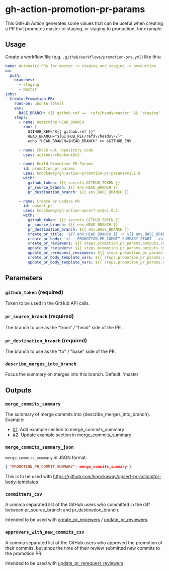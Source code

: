 # gh-action-promotion-pr-params

This GitHub Action generates some values that can be useful when creating a PR that promotes master
to staging, or staging to production, for example.

## Usage

Create a workflow file (e.g. `.github/workflows/promotion-prs.yml`) like this:

```yaml
name: Automatic PRs for master -> staging and staging -> production
on:
  push:
    branches:
      - staging
      - master
jobs:
  Create-Promotion-PR:
    runs-on: ubuntu-latest
    env:
      BASE_BRANCH: ${{ github.ref == 'refs/heads/master' && 'staging' || github.ref == 'refs/heads/staging' && 'production' || 'master' }}
    steps:
      - name: Determine HEAD_BRANCH
        run: |
          GITHUB_REF="${{ github.ref }}"
          HEAD_BRANCH="${GITHUB_REF/refs\/heads\//}"
          echo "HEAD_BRANCH=$HEAD_BRANCH" >> $GITHUB_ENV

      - name: Check out repository code
        uses: actions/checkout@v2

      - name: Build Promotion PR Params
        id: promotion_pr_params
        uses: knockaway/gh-action-promotion-pr-params@v1.1.0
        with:
          github_token: ${{ secrets.GITHUB_TOKEN }}
          pr_source_branch: ${{ env.HEAD_BRANCH }}
          pr_destination_branch: ${{ env.BASE_BRANCH }}

      - name: Create or Update PR
        id: upsert_pr
        uses: knockaway/gh-action-upsert-pr@v1.0.1
        with:
          github_token: ${{ secrets.GITHUB_TOKEN }}
          pr_source_branch: ${{ env.HEAD_BRANCH }}
          pr_destination_branch: ${{ env.BASE_BRANCH }}
          create_pr_title: '${{ env.HEAD_BRANCH }} -> ${{ env.BASE_BRANCH }}'
          create_pr_body: '<!-- PROMOTION_PR_COMMIT_SUMMARY_START --><!-- PROMOTION_PR_COMMIT_SUMMARY_END -->'
          create_pr_reviewers: ${{ steps.promotion_pr_params.outputs.committers_csv }}
          update_pr_reviewers: ${{ steps.promotion_pr_params.outputs.committers_csv }}
          update_pr_rerequest_reviewers: ${{ steps.promotion_pr_params.outputs.approvers_with_new_commits_csv }}
          create_pr_body_template_vars: ${{ steps.promotion_pr_params.outputs.merge_commits_summary_json }}
          update_pr_body_template_vars: ${{ steps.promotion_pr_params.outputs.merge_commits_summary_json }}
```

## Parameters

### `github_token` (required)

Token to be used in the GitHub API calls.

### `pr_source_branch` (required)

The branch to use as the "from" / "head" side of the PR.

### `pr_destination_branch` (required)

The branch to use as the "to" / "base" side of the PR.

### `describe_merges_into_branch`

Focus the summary on merges into this branch. Default: 'master'

## Outputs

### `merge_commits_summary`

The summary of merge commits into {describe_merges_into_branch}. Example:

 - [#1](https://github.com/knockaway/gh-action-promotion-pr-params/pull/1): Add example section to merge_commits_summary
 - [#2](https://github.com/knockaway/gh-action-promotion-pr-params/pull/2): Update example section in merge_commits_summary

### `merge_commits_summary_json`

`merge_commits_summary` in JSON format: 

```json
{ "PROMOTION_PR_COMMIT_SUMMARY": merge_commits_summary } 
```

This is to be used with https://github.com/knockaway/upsert-pr-action#pr-body-templates

### `committers_csv`

A comma separated list of the GitHub users who committed in the diff between 
pr_source_branch and pr_destination_branch.

Intended to be used with [create_pr_reviewers](https://github.com/knockaway/upsert-pr-action#create_pr_reviewers)
/ [update_pr_reviewers](https://github.com/knockaway/upsert-pr-action#update_pr_reviewers).

### `approvers_with_new_commits_csv`

A comma separated list of the GitHub users who approved the promotion of their commits, but
since the time of their review submitted new commits to the promotion PR.

Intended to be used with [update_pr_rerequest_reviewers](
https://github.com/knockaway/gh-action-upsert-pr#update_pr_rerequest_reviewers).
